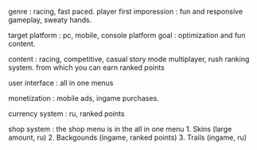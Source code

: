 genre : racing, fast paced.
player first imporession : fun and responsive gameplay, sweaty hands.

target platform : pc, mobile, console
platform goal : optimization and fun content.

content : racing, competitive, casual story mode
	  multiplayer, rush
	  ranking system. from which you can earn ranked points

user interface : all in one menus

monetization : mobile ads, ingame purchases.

currency system : ru, ranked points

shop system : the shop menu is in the all in one menu
	      1. Skins (large amount, ru)
	      2. Backgounds (ingame, ranked points)
	      3. Trails (ingame, ru)


